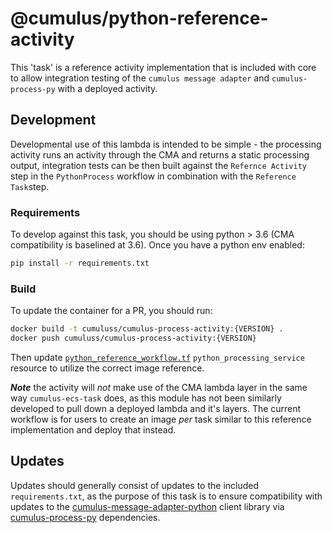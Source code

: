 # @cumulus/python-reference-activity

This 'task' is a reference activity implementation that is included with core to allow integration testing of the `cumulus message adapter` and `cumulus-process-py` with a deployed activity.

## Development

Developmental use of this lambda is intended to be simple - the processing activity runs an activity through the CMA and returns a static processing output, integration tests can be then built against the `Refernce Activity` step in the `PythonProcess` workflow in combination with the `Reference Task`step.

### Requirements

To develop against this task, you should be using python > 3.6 (CMA compatibility is baselined at 3.6).    Once you have a python env enabled:

```bash
pip install -r requirements.txt
```

### Build

To update the container for a PR, you should run:

```bash
docker build -t cumuluss/cumulus-process-activity:{VERSION} .
docker push cumuluss/cumulus-process-activity:{VERSION}
```

Then update [`python_reference_workflow.tf`](https://github.com/nasa/cumulus/blob/master/example/cumulus-tf/python_reference_workflow.tf) `python_processing_service` resource to utilize the correct image reference.

***Note*** the activity will *not* make use of the CMA lambda layer in the same way `cumulus-ecs-task` does, as this module has not been similarly developed to pull down a deployed lambda and it's layers.    The current workflow is for users to create an image *per* task similar to this reference implementation and deploy that instead.

## Updates

Updates should generally consist of updates to the included `requirements.txt`, as the purpose of this task is to ensure compatibility with updates to the [cumulus-message-adapter-python](https://github.com/nasa/cumulus-message-adapter-python) client library via [cumulus-process-py](https://github.com/nasa/cumulus-process-py) dependencies.
